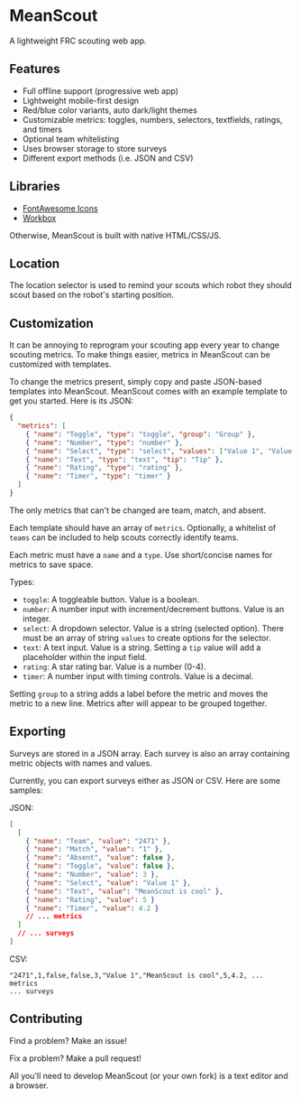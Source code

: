 # MeanScout

A lightweight FRC scouting web app.

## Features

- Full offline support (progressive web app)
- Lightweight mobile-first design
- Red/blue color variants, auto dark/light themes
- Customizable metrics: toggles, numbers, selectors, textfields, ratings, and timers
- Optional team whitelisting
- Uses browser storage to store surveys
- Different export methods (i.e. JSON and CSV)

## Libraries

- [FontAwesome Icons](https://fontawesome.com/)
- [Workbox](https://developers.google.com/web/tools/workbox)

Otherwise, MeanScout is built with native HTML/CSS/JS.

## Location

The location selector is used to remind your scouts which robot they should scout based on the robot's starting position.

## Customization

It can be annoying to reprogram your scouting app every year to change scouting metrics. To make things easier, metrics in MeanScout can be customized with templates.

To change the metrics present, simply copy and paste JSON-based templates into MeanScout. MeanScout comes with an example template to get you started. Here is its JSON:

```json
{
  "metrics": [
    { "name": "Toggle", "type": "toggle", "group": "Group" },
    { "name": "Number", "type": "number" },
    { "name": "Select", "type": "select", "values": ["Value 1", "Value 2", "Value 3"] },
    { "name": "Text", "type": "text", "tip": "Tip" },
    { "name": "Rating", "type": "rating" },
    { "name": "Timer", "type": "timer" }
  ]
}
```

The only metrics that can't be changed are team, match, and absent.

Each template should have an array of `metrics`. Optionally, a whitelist of `teams` can be included to help scouts correctly identify teams.

Each metric must have a `name` and a `type`. Use short/concise names for metrics to save space.

Types:

- `toggle`: A toggleable button. Value is a boolean.
- `number`: A number input with increment/decrement buttons. Value is an integer.
- `select`: A dropdown selector. Value is a string (selected option). There must be an array of string `values` to create options for the selector.
- `text`: A text input. Value is a string. Setting a `tip` value will add a placeholder within the input field.
- `rating`: A star rating bar. Value is a number (0-4).
- `timer`: A number input with timing controls. Value is a decimal.

Setting `group` to a string adds a label before the metric and moves the metric to a new line. Metrics after will appear to be grouped together.

## Exporting

Surveys are stored in a JSON array. Each survey is also an array containing metric objects with names and values.

Currently, you can export surveys either as JSON or CSV. Here are some samples:

JSON:

```json
[
  [
    { "name": "Team", "value": "2471" },
    { "name": "Match", "value": "1" },
    { "name": "Absent", "value": false },
    { "name": "Toggle", "value": false },
    { "name": "Number", "value": 3 },
    { "name": "Select", "value": "Value 1" },
    { "name": "Text", "value": "MeanScout is cool" },
    { "name": "Rating", "value": 5 }
    { "name": "Timer", "value": 4.2 }
    // ... metrics
  ]
  // ... surveys
]
```

CSV:

```csv
"2471",1,false,false,3,"Value 1","MeanScout is cool",5,4.2, ... metrics
... surveys
```

## Contributing

Find a problem? Make an issue!

Fix a problem? Make a pull request!

All you'll need to develop MeanScout (or your own fork) is a text editor and a browser.